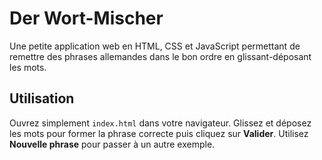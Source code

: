 # Der Wort-Mischer

Une petite application web en HTML, CSS et JavaScript permettant de remettre des phrases allemandes dans le bon ordre en glissant-déposant les mots.

## Utilisation

Ouvrez simplement `index.html` dans votre navigateur. Glissez et déposez les mots pour former la phrase correcte puis cliquez sur **Valider**. Utilisez **Nouvelle phrase** pour passer à un autre exemple.
